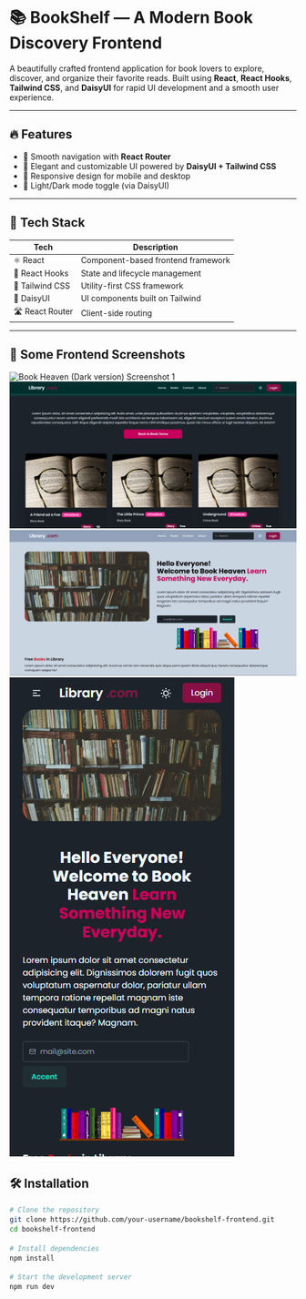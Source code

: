 

# 📚 BookShelf — A Modern Book Discovery Frontend

A beautifully crafted frontend application for book lovers to explore, discover, and organize their favorite reads. Built using **React**, **React Hooks**, **Tailwind CSS**, and **DaisyUI** for rapid UI development and a smooth user experience.

---

## 🔥 Features

- 🧭 Smooth navigation with **React Router**
- 🎨 Elegant and customizable UI powered by **DaisyUI + Tailwind CSS**
- 📱 Responsive design for mobile and desktop
- 🌙 Light/Dark mode toggle (via DaisyUI)

---

## 🚀 Tech Stack

| Tech           | Description                             |
|----------------|-----------------------------------------|
| ⚛️ React        | Component-based frontend framework      |
| 🎣 React Hooks | State and lifecycle management          |
| 💨 Tailwind CSS| Utility-first CSS framework             |
| 🌼 DaisyUI     | UI components built on Tailwind         |
| 🛣 React Router| Client-side routing                     |

---

## 📸 Some Frontend Screenshots

![Book Heaven (Dark version) Screenshot 1](.Frontend/Screenshots/dark-home.png)
![Book Heaven (Dark version) Screenshot 4](./Screenshots/dark-books.png)
![Book Heaven (Light version) Screenshot 2](./Screenshots/light-home.png)
![Book Heaven (Mobile view) Screenshot 3](./Screenshots/mobile-view.png)

## 🛠️ Installation

```bash
# Clone the repository
git clone https://github.com/your-username/bookshelf-frontend.git
cd bookshelf-frontend

# Install dependencies
npm install

# Start the development server
npm run dev
```
